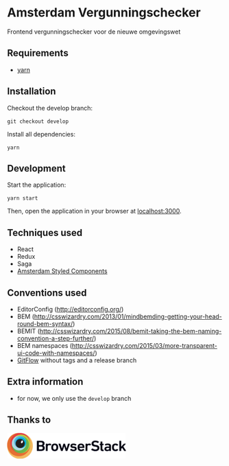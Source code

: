 # Amsterdam Vergunningschecker

Frontend vergunningschecker voor de nieuwe omgevingswet

## Requirements

- [yarn](https://yarnpkg.com)

## Installation

Checkout the develop branch:

    git checkout develop

Install all dependencies:

    yarn

## Development

Start the application:

    yarn start

Then, open the application in your browser at [localhost:3000](http://localhost:3000/).

## Techniques used
- React
- Redux
- Saga
- [Amsterdam Styled Components](https://github.com/Amsterdam/amsterdam-styled-components/)

## Conventions used
- EditorConfig (http://editorconfig.org/)
- BEM (http://csswizardry.com/2013/01/mindbemding-getting-your-head-round-bem-syntax/)
- BEMIT (http://csswizardry.com/2015/08/bemit-taking-the-bem-naming-convention-a-step-further/)
- BEM namespaces (http://csswizardry.com/2015/03/more-transparent-ui-code-with-namespaces/)
- [GitFlow](https://datasift.github.io/gitflow/IntroducingGitFlow.html) without tags and a release branch

## Extra information
- for now, we only use the `develop` branch

## Thanks to
<img src="https://github.com/Amsterdam/atlas/blob/develop/public/images/browserstack-logo@2x.png" height="60" title="BrowserStack Logo" alt="BrowserStack Logo" />
